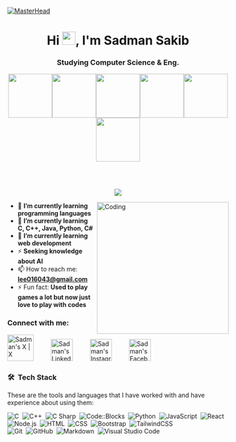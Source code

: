 [![MasterHead](00086-desk-anim-v0.3.gif)]()
<h1 align="center">Hi <img src="https://raw.githubusercontent.com/MartinHeinz/MartinHeinz/master/wave.gif" width="30px">, I'm Sadman Sakib</h1>
<h3 align="center">Studying Computer Science & Eng.</h3>
<p align="center">
  <img src="https://media3.giphy.com/media/ln7z2eWriiQAllfVcn/200w.webp" width="100"><img src="https://i.giphy.com/media/LMt9638dO8dftAjtco/200.webp" width="100"><img src="https://i.giphy.com/media/eNAsjO55tPbgaor7ma/200w.webp" width="100"><img src="https://media3.giphy.com/media/kdFc8fubgS31b8DsVu/giphy.webp" width="100"><img src="https://i.giphy.com/media/KzJkzjggfGN5Py6nkT/200.webp" width="100"><img src="https://i.giphy.com/media/IdyAQJVN2kVPNUrojM/200.webp" width="100">
</p>
<br>
<br>
<p align="center">
  <a href="https://github.com/DenverCoder1/readme-typing-svg"><img src="https://readme-typing-svg.herokuapp.com?lines=Engineering+Student;Problem+Solving;Communication;Innovation&center=true&width=500&height=50"></a>
</p>
<img align="right" alt="Coding" width="300" src="https://media.giphy.com/media/zOvBKUUEERdNm/giphy.gif"/>


- 🔭 **I’m currently learning programming languages**  
- 🌱 **I’m currently learning C, C++, Java, Python, C#**  
- 👯 **I’m currently learning web development**  
- ⚡ **Seeking knowledge about AI**  
- 📫 How to reach me: **lee016043@gmail.com**  
- ⚡ Fun fact: **Used to play games a lot but now just love to play with codes**



### Connect with me:

<!-- X (Twitter) -->
<a href="https://x.com/ShadmanxError" target="_blank" style="display:inline-block; margin-right: 35px;">
  <img alt="Sadman's X | X" width="60px" 
       src="https://media.tenor.com/vjLLkjTTPXQAAAAM/x-twitter.gif" />
</a>

<!-- LinkedIn -->
<a href="https://www.linkedin.com/in/a-h-m-imtiaj-950b66256" target="_blank" style="display:inline-block; margin-right: 35px;">
  <img alt="Sadman's LinkedIn" width="50px"
       src="https://cdn.dribbble.com/userupload/19914420/file/original-fa73e948d55a3424ad17c41c939c4059.gif" />
</a>

<!-- Instagram -->
<a href="https://www.instagram.com/6yugen_ophile9/" target="_blank" style="display:inline-block; margin-right: 35px;">
  <img alt="Sadman's Instagram" width="50px" 
       src="https://i.pinimg.com/originals/ea/89/45/ea8945b986e784d57c11ba50839b4f12.gif" />
</a>

<!-- Facebook -->
<a href="https://www.facebook.com/sadman.sakib.error/" target="_blank" style="display:inline-block; margin-right: 35px;">
  <img alt="Sadman's Facebook" width="50px" 
       src="https://gifdb.com/images/high/facebook-3d-logo-animation-ubbut1zuh0c99byi.gif" />
</a>

<br/>

### 🛠 &nbsp;Tech Stack

These are the tools and languages that I have worked with and have experience about using them:

 ![C](https://img.shields.io/badge/-C-05122A?style=flat&logo=c)&nbsp;
  ![C++](https://img.shields.io/badge/-C++-05122A?style=flat&logo=cpp)&nbsp;
  ![C Sharp](https://img.shields.io/badge/-C%20Sharp-05122A?style=flat&logo=csharp)&nbsp;
  ![Code::Blocks](https://img.shields.io/badge/-Code::Blocks-05122A?style=flat&logo=codeblocks&logoColor=FE7A16)&nbsp;
  ![Python](https://img.shields.io/badge/-Python-05122A?style=flat&logo=python)&nbsp;
  ![JavaScript](https://img.shields.io/badge/-JavaScript-05122A?style=flat&logo=javascript)&nbsp;
  ![React](https://img.shields.io/badge/-React-05122A?style=flat&logo=react)&nbsp;
  ![Node.js](https://img.shields.io/badge/-Node.js-05122A?style=flat&logo=node.js)&nbsp;
  ![HTML](https://img.shields.io/badge/-HTML-05122A?style=flat&logo=html5)&nbsp;
  ![CSS](https://img.shields.io/badge/-CSS-05122A?style=flat&logo=css3&logoColor=1572B6)&nbsp;
  ![Bootstrap](https://img.shields.io/badge/-Bootstrap-05122A?style=flat&logo=bootstrap&logoColor=563D7C)&nbsp;
  ![TailwindCSS](https://img.shields.io/badge/-TailwindCSS-05122A?style=flat&logo=tailwindcss)&nbsp;  
  ![Git](https://img.shields.io/badge/-Git-05122A?style=flat&logo=git)&nbsp;
  ![GitHub](https://img.shields.io/badge/-GitHub-05122A?style=flat&logo=github)&nbsp;
  ![Markdown](https://img.shields.io/badge/-Markdown-05122A?style=flat&logo=markdown)&nbsp;
  ![Visual Studio Code](https://img.shields.io/badge/-Visual%20Studio%20Code-05122A?style=flat&logo=visual-studio-code&logoColor=007ACC)
<br />
